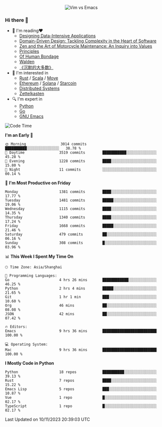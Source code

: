 <p align="center">
    <img src="https://gist.githubusercontent.com/coldnight/e696baffb094e71c96cb302118878eae/raw/40ea5053a6f66cc65f90f437e4173497da225958/banner.gif" alt="Vim vs Emacs" />
</p>

### Hi there 👋

- 📖 I'm reading❤️
    + [Designing Data-Intensive Applications](https://www.oreilly.com/library/view/designing-data-intensive-applications/9781491903063/)
    + [Domain-Driven Design: Tackling Complexity in the Heart of Software](https://www.dddcommunity.org/book/evans_2003/)
    + [Zen and the Art of Motorcycle Maintenance: An Inquiry into Values](https://en.wikipedia.org/wiki/Zen_and_the_Art_of_Motorcycle_Maintenance)
    + [Principles](https://www.principles.com/)
    + [Of Human Bondage](https://en.wikipedia.org/wiki/Of_Human_Bondage)
    + [Walden](https://en.wikipedia.org/wiki/Walden)
    + [《沉默的大多数》](https://en.wikipedia.org/wiki/Silent_majority)
- 🌱 I'm interested in
    + [Rust](https://www.rust-lang.org/) / [Scala](https://www.scala-lang.org/) / [Move](https://github.com/move-language/move/)
    + [Ethereum](https://ethereum.org/en/) / [Solana](https://solana.com/) / [Starcoin](https://github.com/starcoinorg/starcoin)
	+ [Distributed Systems](https://www.linuxzen.com/notes/topics/20200320174417_%E5%88%86%E5%B8%83%E5%BC%8F/)
	+ [Zettelkasten](https://www.linuxzen.com/notes/notes/20220120080920-slip_box/)
- 🔍 I'm expert in
    + [Python](https://www.python.org/)
    + [Go](https://go.dev/)
    + [GNU Emacs](https://www.gnu.org/software/emacs/)

<!--START_SECTION:waka-->
![Code Time](http://img.shields.io/badge/Code%20Time-2%2C469%20hrs%2010%20mins-blue)

**I'm an Early 🐤** 

```text
🌞 Morning                3014 commits        ██████████░░░░░░░░░░░░░░░   38.78 % 
🌆 Daytime                3519 commits        ███████████░░░░░░░░░░░░░░   45.28 % 
🌃 Evening                1228 commits        ████░░░░░░░░░░░░░░░░░░░░░   15.80 % 
🌙 Night                  11 commits          ░░░░░░░░░░░░░░░░░░░░░░░░░   00.14 % 
```
📅 **I'm Most Productive on Friday** 

```text
Monday                   1381 commits        ████░░░░░░░░░░░░░░░░░░░░░   17.77 % 
Tuesday                  1481 commits        █████░░░░░░░░░░░░░░░░░░░░   19.06 % 
Wednesday                1115 commits        ████░░░░░░░░░░░░░░░░░░░░░   14.35 % 
Thursday                 1340 commits        ████░░░░░░░░░░░░░░░░░░░░░   17.24 % 
Friday                   1668 commits        █████░░░░░░░░░░░░░░░░░░░░   21.46 % 
Saturday                 479 commits         ██░░░░░░░░░░░░░░░░░░░░░░░   06.16 % 
Sunday                   308 commits         █░░░░░░░░░░░░░░░░░░░░░░░░   03.96 % 
```


📊 **This Week I Spent My Time On** 

```text
🕑︎ Time Zone: Asia/Shanghai

💬 Programming Languages: 
Go                       4 hrs 26 mins       ████████████░░░░░░░░░░░░░   46.25 % 
Python                   2 hrs 4 mins        █████░░░░░░░░░░░░░░░░░░░░   21.65 % 
Git                      1 hr 1 min          ███░░░░░░░░░░░░░░░░░░░░░░   10.60 % 
Org                      46 mins             ██░░░░░░░░░░░░░░░░░░░░░░░   08.08 % 
JSON                     42 mins             ██░░░░░░░░░░░░░░░░░░░░░░░   07.42 % 

🔥 Editors: 
Emacs                    9 hrs 36 mins       █████████████████████████   100.00 % 

💻 Operating System: 
Mac                      9 hrs 36 mins       █████████████████████████   100.00 % 
```

**I Mostly Code in Python** 

```text
Python                   18 repos            ██████████░░░░░░░░░░░░░░░   39.13 % 
Rust                     7 repos             ████░░░░░░░░░░░░░░░░░░░░░   15.22 % 
Emacs Lisp               5 repos             ███░░░░░░░░░░░░░░░░░░░░░░   10.87 % 
Vue                      1 repo              █░░░░░░░░░░░░░░░░░░░░░░░░   02.17 % 
TypeScript               1 repo              █░░░░░░░░░░░░░░░░░░░░░░░░   02.17 % 
```




 Last Updated on 10/11/2023 20:39:03 UTC
<!--END_SECTION:waka-->
